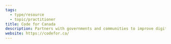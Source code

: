 ```yaml
---
tags:
  - type/resource
  - topic/practitioner
title: Code for Canada
description: Partners with governments and communities to improve digital public services.
website: https://codefor.ca/
---
```


